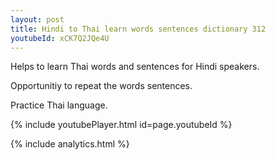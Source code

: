 ```yaml
---
layout: post
title: Hindi to Thai learn words sentences dictionary 312 
youtubeId: xCK7Q2JQe4U
---
```

 
 
Helps to learn Thai words and sentences for Hindi speakers.

Opportunitiy to repeat the words sentences. 

Practice Thai language. 
 
{% include youtubePlayer.html id=page.youtubeId %}
 
 
{% include analytics.html %}